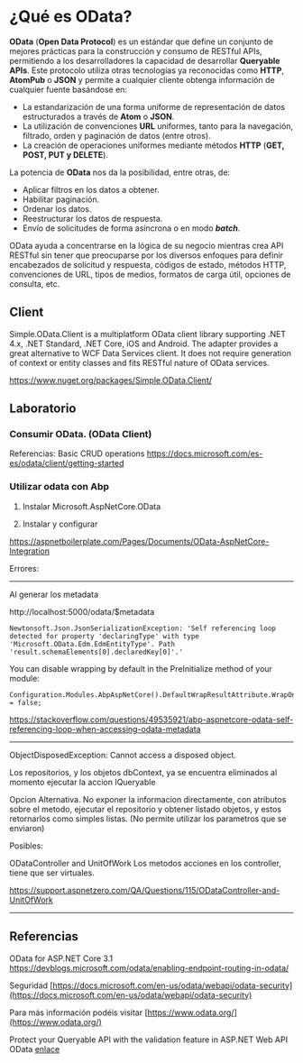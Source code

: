 

# ¿Qué es OData?

**OData** (**Open Data Protocol**) es un estándar que define un conjunto de mejores prácticas para la construcción y consumo de RESTful APIs, permitiendo a los desarrolladores la capacidad de desarrollar **Queryable APIs**. Este protocolo utiliza otras tecnologías ya reconocidas como **HTTP**, **AtomPub** o **JSON** y permite a cualquier cliente obtenga información de cualquier fuente basándose en:

-   La estandarización de una forma uniforme de representación de datos estructurados a través de **Atom** o **JSON**.
-   La utilización de convenciones **URL** uniformes, tanto para la navegación, filtrado, orden y paginación de datos (entre otros).
-   La creación de operaciones uniformes mediante métodos **HTTP** (**GET, POST, PUT y DELETE**).


La potencia de **OData** nos da la posibilidad, entre otras, de:

-   Aplicar filtros en los datos a obtener.
-   Habilitar paginación.
-   Ordenar los datos.
-   Reestructurar los datos de respuesta.
-   Envío de solicitudes de forma asíncrona o en modo **_batch_**.


OData ayuda a concentrarse en la lógica de su negocio mientras crea API RESTful sin tener que preocuparse por los diversos enfoques para definir encabezados de solicitud y respuesta, códigos de estado, métodos HTTP, convenciones de URL, tipos de medios, formatos de carga útil, opciones de consulta, etc.


## Client


Simple.OData.Client is a multiplatform OData client library supporting .NET 4.x, .NET Standard, .NET Core, iOS and Android. The adapter provides a great alternative to WCF Data Services client. It does not require generation of context or entity classes and fits RESTful nature of OData services.

https://www.nuget.org/packages/Simple.OData.Client/


## Laboratorio

### Consumir OData. (OData Client)


Referencias:
Basic CRUD operations
https://docs.microsoft.com/es-es/odata/client/getting-started





### Utilizar odata con Abp


1. Instalar Microsoft.AspNetCore.OData

2. Instalar y configurar

https://aspnetboilerplate.com/Pages/Documents/OData-AspNetCore-Integration


Errores:

------

Al generar los metadata

http://localhost:5000/odata/$metadata

```
Newtonsoft.Json.JsonSerializationException: 'Self referencing loop detected for property 'declaringType' with type 'Microsoft.OData.Edm.EdmEntityType'. Path 'result.schemaElements[0].declaredKey[0]'.'
```

You can disable wrapping by default in the PreInitialize method of your module:
```
Configuration.Modules.AbpAspNetCore().DefaultWrapResultAttribute.WrapOnSuccess = false;
```

https://stackoverflow.com/questions/49535921/abp-aspnetcore-odata-self-referencing-loop-when-accessing-odata-metadata


----------------------

ObjectDisposedException: Cannot access a disposed object.

Los repositorios, y los objetos dbContext, ya se encuentra eliminados al momento ejecutar la accion IQueryable

Opcion Alternativa. 
No exponer la informacion directamente, con atributos sobre el metodo, ejecutar el repositorio y obtener listado objetos, y estos retornarlos como simples listas. (No permite utilizar los parametros que se enviaron)

Posibles:

ODataController and UnitOfWork
Los metodos acciones en los controller, tiene que ser virtuales. 

https://support.aspnetzero.com/QA/Questions/115/ODataController-and-UnitOfWork

--------------------

## Referencias

OData for ASP.NET Core 3.1
https://devblogs.microsoft.com/odata/enabling-endpoint-routing-in-odata/


Seguridad [https://docs.microsoft.com/en-us/odata/webapi/odata-security](https://docs.microsoft.com/en-us/odata/webapi/odata-security)

Para más información podéis visitar [https://www.odata.org/](https://www.odata.org/)

Protect your Queryable API with the validation feature in ASP.NET Web API OData [enlace](https://devblogs.microsoft.com/aspnet/protect-your-queryable-api-with-the-validation-feature-in-asp-net-web-api-odata/)


